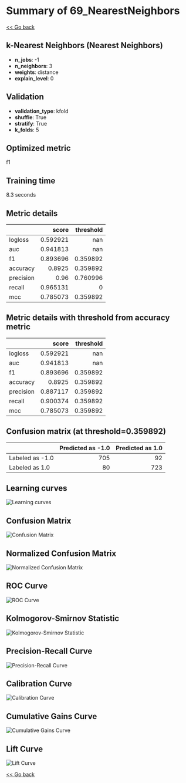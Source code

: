 # Summary of 69_NearestNeighbors

[<< Go back](../README.md)


## k-Nearest Neighbors (Nearest Neighbors)
- **n_jobs**: -1
- **n_neighbors**: 3
- **weights**: distance
- **explain_level**: 0

## Validation
 - **validation_type**: kfold
 - **shuffle**: True
 - **stratify**: True
 - **k_folds**: 5

## Optimized metric
f1

## Training time

8.3 seconds

## Metric details
|           |    score |   threshold |
|:----------|---------:|------------:|
| logloss   | 0.592921 |  nan        |
| auc       | 0.941813 |  nan        |
| f1        | 0.893696 |    0.359892 |
| accuracy  | 0.8925   |    0.359892 |
| precision | 0.96     |    0.760996 |
| recall    | 0.965131 |    0        |
| mcc       | 0.785073 |    0.359892 |


## Metric details with threshold from accuracy metric
|           |    score |   threshold |
|:----------|---------:|------------:|
| logloss   | 0.592921 |  nan        |
| auc       | 0.941813 |  nan        |
| f1        | 0.893696 |    0.359892 |
| accuracy  | 0.8925   |    0.359892 |
| precision | 0.887117 |    0.359892 |
| recall    | 0.900374 |    0.359892 |
| mcc       | 0.785073 |    0.359892 |


## Confusion matrix (at threshold=0.359892)
|                 |   Predicted as -1.0 |   Predicted as 1.0 |
|:----------------|--------------------:|-------------------:|
| Labeled as -1.0 |                 705 |                 92 |
| Labeled as 1.0  |                  80 |                723 |

## Learning curves
![Learning curves](learning_curves.png)
## Confusion Matrix

![Confusion Matrix](confusion_matrix.png)


## Normalized Confusion Matrix

![Normalized Confusion Matrix](confusion_matrix_normalized.png)


## ROC Curve

![ROC Curve](roc_curve.png)


## Kolmogorov-Smirnov Statistic

![Kolmogorov-Smirnov Statistic](ks_statistic.png)


## Precision-Recall Curve

![Precision-Recall Curve](precision_recall_curve.png)


## Calibration Curve

![Calibration Curve](calibration_curve_curve.png)


## Cumulative Gains Curve

![Cumulative Gains Curve](cumulative_gains_curve.png)


## Lift Curve

![Lift Curve](lift_curve.png)



[<< Go back](../README.md)
